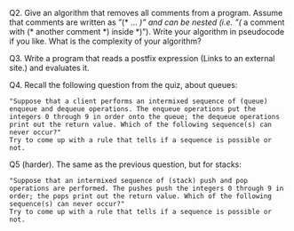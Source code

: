Q2.  Give an algorithm that removes all comments from a program. Assume that comments are written as ”(* … *)” and can be nested (i.e. ”(* a comment with (* another comment *) inside *)”). Write your algorithm in pseudocode if you like. What is the complexity of your algorithm?

Q3.  Write a program that reads a postfix expression (Links to an external site.) and evaluates it.

Q4.  Recall the following question from the quiz, about queues:

    "Suppose that a client performs an intermixed sequence of (queue) enqueue and dequeue operations. The enqueue operations put the integers 0 through 9 in order onto the queue; the dequeue operations print out the return value. Which of the following sequence(s) can never occur?"
    Try to come up with a rule that tells if a sequence is possible or not.

Q5 (harder). The same as the previous question, but for stacks:

    "Suppose that an intermixed sequence of (stack) push and pop operations are performed. The pushes push the integers 0 through 9 in order; the pops print out the return value. Which of the following sequence(s) can never occur?"
    Try to come up with a rule that tells if a sequence is possible or not.

